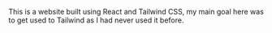 This is a website built using React and Tailwind CSS, my main goal here was to get used to Tailwind as I had never used it before.